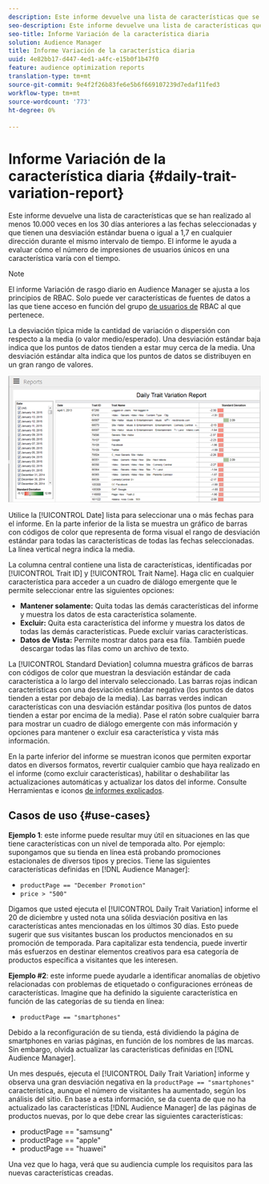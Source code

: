 ```yaml
---
description: Este informe devuelve una lista de características que se han realizado al menos 10.000 veces en los 30 días anteriores a las fechas seleccionadas y que tienen una desviación estándar buena o igual a 1,7 en cualquier dirección durante el mismo intervalo de tiempo. El informe le ayuda a evaluar cómo el número de impresiones de usuarios únicos en una característica varía con el tiempo.
seo-description: Este informe devuelve una lista de características que se han realizado al menos 10.000 veces en los 30 días anteriores a las fechas seleccionadas y que tienen una desviación estándar buena o igual a 1,7 en cualquier dirección durante el mismo intervalo de tiempo. El informe le ayuda a evaluar cómo el número de impresiones de usuarios únicos en una característica varía con el tiempo.
seo-title: Informe Variación de la característica diaria
solution: Audience Manager
title: Informe Variación de la característica diaria
uuid: 4e82bb17-d447-4ed1-a4fc-e15b0f1b47f0
feature: audience optimization reports
translation-type: tm+mt
source-git-commit: 9e4f2f26b83fe6e5b6f669107239d7edaf11fed3
workflow-type: tm+mt
source-wordcount: '773'
ht-degree: 0%

---
```



# Informe Variación de la característica diaria {#daily-trait-variation-report}

Este informe devuelve una lista de características que se han realizado al menos 10.000 veces en los 30 días anteriores a las fechas seleccionadas y que tienen una desviación estándar buena o igual a 1,7 en cualquier dirección durante el mismo intervalo de tiempo. El informe le ayuda a evaluar cómo el número de impresiones de usuarios únicos en una característica varía con el tiempo.

>[!NOTE]
>
>El informe Variación de rasgo diario en Audience Manager se ajusta a los principios de RBAC. Solo puede ver características de fuentes de datos a las que tiene acceso en función del grupo [de usuarios de](/help/using/features/administration/administration-overview.md) RBAC al que pertenece.

La desviación típica mide la cantidad de variación o dispersión con respecto a la media (o valor medio/esperado). Una desviación estándar baja indica que los puntos de datos tienden a estar muy cerca de la media. Una desviación estándar alta indica que los puntos de datos se distribuyen en un gran rango de valores.

![](assets/daily_trait_variation.png)

Utilice la [!UICONTROL Date] lista para seleccionar una o más fechas para el informe. En la parte inferior de la lista se muestra un gráfico de barras con códigos de color que representa de forma visual el rango de desviación estándar para todas las características de todas las fechas seleccionadas. La línea vertical negra indica la media.

La columna central contiene una lista de características, identificadas por [!UICONTROL Trait ID] y [!UICONTROL Trait Name]. Haga clic en cualquier característica para acceder a un cuadro de diálogo emergente que le permite seleccionar entre las siguientes opciones:

* **Mantener solamente:** Quita todas las demás características del informe y muestra los datos de esta característica solamente.
* **Excluir:** Quita esta característica del informe y muestra los datos de todas las demás características. Puede excluir varias características.
* **Datos de Vista:** Permite mostrar datos para esa fila. También puede descargar todas las filas como un archivo de texto.

La [!UICONTROL Standard Deviation] columna muestra gráficos de barras con códigos de color que muestran la desviación estándar de cada característica a lo largo del intervalo seleccionado. Las barras rojas indican características con una desviación estándar negativa (los puntos de datos tienden a estar por debajo de la media). Las barras verdes indican características con una desviación estándar positiva (los puntos de datos tienden a estar por encima de la media). Pase el ratón sobre cualquier barra para mostrar un cuadro de diálogo emergente con más información y opciones para mantener o excluir esa característica y vista más información.

En la parte inferior del informe se muestran iconos que permiten exportar datos en diversos formatos, revertir cualquier cambio que haya realizado en el informe (como excluir características), habilitar o deshabilitar las actualizaciones automáticas y actualizar los datos del informe. Consulte Herramientas e iconos [de informes explicados](../../reporting/dynamic-reports/interactive-report-technology.md#icons-tools-explained).

## Casos de uso {#use-cases}

**Ejemplo 1**: este informe puede resultar muy útil en situaciones en las que tiene características con un nivel de temporada alto. Por ejemplo: supongamos que su tienda en línea está probando promociones estacionales de diversos tipos y precios. Tiene las siguientes características definidas en [!DNL Audience Manager]:

* `productPage == "December Promotion"`
* `price > "500"`

Digamos que usted ejecuta el [!UICONTROL Daily Trait Variation] informe el 20 de diciembre y usted nota una sólida desviación positiva en las características antes mencionadas en los últimos 30 días. Esto puede sugerir que sus visitantes buscan los productos mencionados en su promoción de temporada. Para capitalizar esta tendencia, puede invertir más esfuerzos en destinar elementos creativos para esa categoría de productos específica a visitantes que les interesen.

**Ejemplo #2**: este informe puede ayudarle a identificar anomalías de objetivo relacionadas con problemas de etiquetado o configuraciones erróneas de características. Imagine que ha definido la siguiente característica en función de las categorías de su tienda en línea:

* `productPage == "smartphones"`

Debido a la reconfiguración de su tienda, está dividiendo la página de smartphones en varias páginas, en función de los nombres de las marcas. Sin embargo, olvida actualizar las características definidas en [!DNL Audience Manager].

Un mes después, ejecuta el [!UICONTROL Daily Trait Variation] informe y observa una gran desviación negativa en la `productPage == "smartphones"` característica, aunque el número de visitantes ha aumentado, según los análisis del sitio. En base a esta información, se da cuenta de que no ha actualizado las características [!DNL Audience Manager] de las páginas de productos nuevas, por lo que debe crear las siguientes características:

* productPage == &quot;samsung&quot;
* productPage == &quot;apple&quot;
* productPage == &quot;huawei&quot;

Una vez que lo haga, verá que su audiencia cumple los requisitos para las nuevas características creadas.
